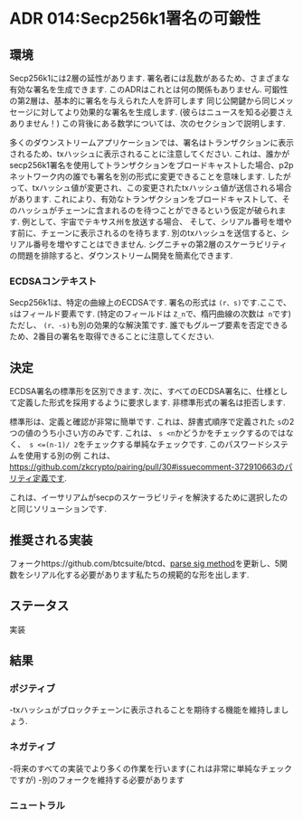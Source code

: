 # ADR 014:Secp256k1署名の可鍛性

## 環境

Secp256k1には2層の延性があります.
署名者には乱数があるため、さまざまな有効な署名を生成できます.
このADRはこれとは何の関係もありません.
可鍛性の第2層は、基本的に署名を与えられた人を許可します
同じ公開鍵から同じメッセージに対してより効果的な署名を生成します.
(彼らはニュースを知る必要さえありません！)
この背後にある数学については、次のセクションで説明します.

多くのダウンストリームアプリケーションでは、署名はトランザクションに表示されるため、txハッシュに表示されることに注意してください.
これは、誰かがsecp256k1署名を使用してトランザクションをブロードキャストした場合、p2pネットワーク内の誰でも署名を別の形式に変更できることを意味します.
したがって、txハッシュ値が変更され、この変更されたtxハッシュ値が送信される場合があります.
これにより、有効なトランザクションをブロードキャストして、そのハッシュがチェーンに含まれるのを待つことができるという仮定が破られます.
例として、宇宙でテキサス州を放送する場合、
そして、シリアル番号を増やす前に、チェーンに表示されるのを待ちます.
別のtxハッシュを送信すると、シリアル番号を増やすことはできません.
シグニチャの第2層のスケーラビリティの問題を排除すると、ダウンストリーム開発を簡素化できます.

### ECDSAコンテキスト

Secp256k1は、特定の曲線上のECDSAです.
署名の形式は `(r、s)`です.ここで、 `s`はフィールド要素です.
(特定のフィールドは `Z_n`で、楕円曲線の次数は` n`です)
ただし、 `(r、-s)`も別の効果的な解決策です.
誰でもグループ要素を否定できるため、2番目の署名を取得できることに注意してください.

## 決定

ECDSA署名の標準形を区別できます.
次に、すべてのECDSA署名に、仕様として定義した形式を採用するように要求します.
非標準形式の署名は拒否します.

標準形は、定義と確認が非常に簡単です.
これは、辞書式順序で定義された `s`の2つの値のうち小さい方のみです.
これは、 `s <n`かどうかをチェックするのではなく、` s <=(n-1)/ 2`をチェックする単純なチェックです.
このパスワードシステムを使用する別の例
これは、https://github.com/zkcrypto/pairing/pull/30#issuecomment-372910663のパリティ定義です.

これは、イーサリアムがsecpのスケーラビリティを解決するために選択したのと同じソリューションです.

## 推奨される実装

フォークhttps://github.com/btcsuite/btcd、[parse sig method](https://github.com/btcsuite/btcd/blob/11fcd83963ab0ecd1b84b429b1efc1d2cdc6d5c5/btcec/signature.go#L19)を更新し、5関数をシリアル化する必要があります私たちの規範的な形を出します.

## ステータス

実装

## 結果

### ポジティブ

-txハッシュがブロックチェーンに表示されることを期待する機能を維持しましょう.

### ネガティブ

-将来のすべての実装でより多くの作業を行います(これは非常に単純なチェックですが)
-別のフォークを維持する必要があります

### ニュートラル
